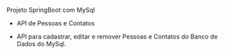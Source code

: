 Projeto SpringBoot com MySql

- API de Pessoas e Contatos

* API para cadastrar, editar e remover Pessoas e Contatos do Banco de Dados do MySql.

